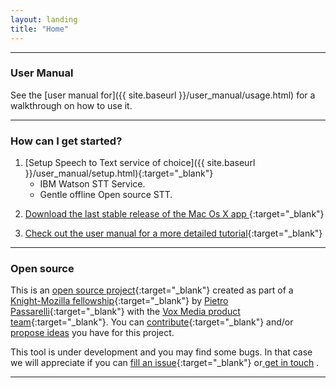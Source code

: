 ```yaml
---
layout: landing
title: "Home"
---
```


<!-- ## autoEdit 2 <small>Text based video editing </small> -->

<!-- 
### How does it work?

A desktop app for OS X that given a video or audio file, returns a transcription using third party STT(Speech To Text) service and allows you select text you want to include in your video sequence. 

1. **Upload** a video or audio
2. **Interact** with the transcription 
3. **Select** text from the transcription (automatically generated by the speech-to-text API)
5. **Export** video text selections as a video sequence <a  data-toggle="popover" title="{{site.definitions.edl.title}}" data-content="{{site.definitions.edl.description}}" data-placement="top">EDL</a>
6. **reconnect** the EDL video sequence in video editing software of choice 
7. **Done**. Continue editing or export video.



<img src="{{ site.baseurl }}/img/tutorial/0_diagram.png" class="sixtypercent" alt="Overview diagram">
 -->
<!-- use diagram from blog post -->


---

### User Manual  
See the [user manual for]({{ site.baseurl }}/user_manual/usage.html) for a walkthrough on how to use it.

---

### How can I get started?

1. [Setup Speech to Text service of choice]({{ site.baseurl }}/user_manual/setup.html){:target="_blank"} 
	-  IBM Watson STT Service.
	-  Gentle offline Open source STT.
<!-- find bluemix tutorial on IBM site -->
2. [Download the last stable release of the Mac Os X app ]({{site.download}}){:target="_blank"}    
<!--  -->
3. [Check out the user manual for a more detailed tutorial]({{site.baseurl}}/user_manual/usage.html){:target="_blank"}   

---

### Open source 

This is an [open source project]({{site.github}}){:target="_blank"} 
created as part of a [Knight-Mozilla fellowship](https://opennews.org/what/fellowships/){:target="_blank"} by [Pietro Passarelli](http://pietropassarelli.com){:target="_blank"} with the [Vox Media product team](http://product.voxmedia.com){:target="_blank"}. You can [contribute]({{site.github}}){:target="_blank"} and/or <a href="mailto:{{site.email}}?Subject=autoEdit%202%20question">propose ideas</a> you have for this project.

This tool is under development and you may find some bugs. In that case we will appreciate if you can [fill an issue](https://github.com/OpenNewsLabs/autoEdit_2/issues){:target="_blank"} or<a href="mailto:{{site.email}}?Subject=autoEdit%20bug"> get in touch</a> .

---

<!-- ### Credits 

coming soon... -->